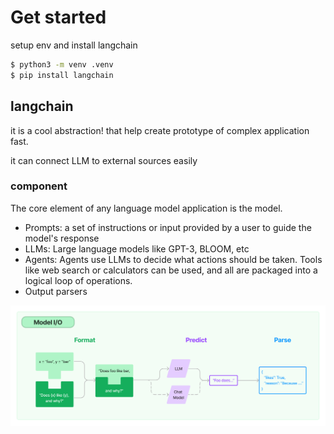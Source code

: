 # Get started

setup env and install langchain

```bash
$ python3 -m venv .venv
‌$ pip install langchain
```

## langchain

it is a cool abstraction! that help create prototype of complex application fast.

it can connect LLM to external sources easily

### component

The core element of any language model application is the model.

- Prompts: a set of instructions or input provided by a user to guide the model's response
- LLMs: Large language models like GPT-3, BLOOM, etc
- Agents: Agents use LLMs to decide what actions should be taken. Tools like web search or calculators can be used,    and all are packaged into a logical loop of operations.
- Output parsers

![model-io](./images/model_io.jpeg)
